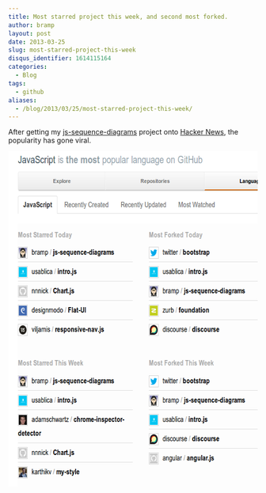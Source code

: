 ```yaml
---
title: Most starred project this week, and second most forked.
author: bramp
layout: post
date: 2013-03-25
slug: most-starred-project-this-week
disqus_identifier: 1614115164
categories:
  - Blog
tags:
  - github
aliases:
  - /blog/2013/03/25/most-starred-project-this-week/
---
```

After getting my [js-sequence-diagrams][1] project onto [Hacker News][2], the popularity has gone viral.

<div class="text-center">
    <a href="https://github.com/languages/JavaScript">
		<img src="github-most-starred.png" alt="github-most-starred" width="619" height="678" />
	</a>
</div>

 [1]: https://bramp.github.io/js-sequence-diagrams/
 [2]: https://news.ycombinator.com/item?id=5432110
 

